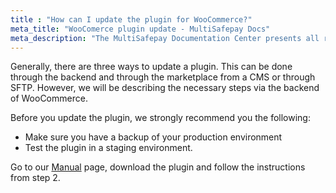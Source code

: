 ```yaml
---
title : "How can I update the plugin for WooCommerce?"
meta_title: "WooComerce plugin update - MultiSafepay Docs"
meta_description: "The MultiSafepay Documentation Center presents all relevant information about our Plugins and API. You can also find support pages for payment methods, tools and general questions as well as the contact details of our Support and Integration Teams."
---
```


Generally, there are three ways to update a plugin. This can be done through the backend and through the marketplace from a CMS or through SFTP. However, we will be describing the necessary steps via the backend of WooCommerce.

Before you update the plugin, we strongly recommend you the following:

* Make sure you have a backup of your production environment
* Test the plugin in a staging environment.

Go to our [Manual](/integrations/woocommerce/manual) page, download the plugin and follow the instructions from step 2.